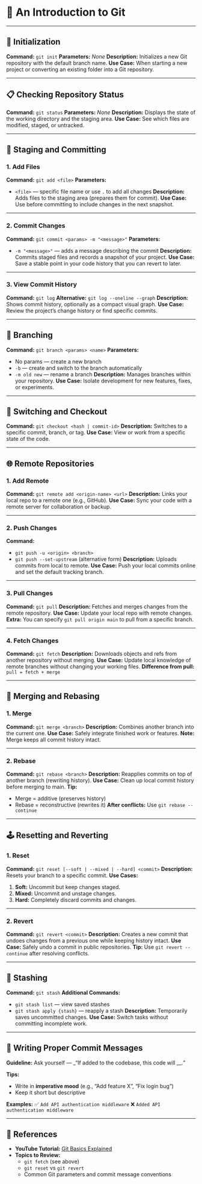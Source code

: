 # 🧭 An Introduction to Git

---

## 🏁 Initialization

**Command:** `git init`
**Parameters:** _None_
**Description:** Initializes a new Git repository with the default branch name.
**Use Case:** When starting a new project or converting an existing folder into a Git repository.

---

## 📋 Checking Repository Status

**Command:** `git status`
**Parameters:** _None_
**Description:** Displays the state of the working directory and the staging area.
**Use Case:** See which files are modified, staged, or untracked.

---

## 📂 Staging and Committing

### 1. Add Files

**Command:** `git add <file>`
**Parameters:**
- `<file>` — specific file name or use `.` to add all changes
**Description:** Adds files to the staging area (prepares them for commit).
**Use Case:** Use before committing to include changes in the next snapshot.

---

### 2. Commit Changes

**Command:** `git commit <params> -m "<message>"`
**Parameters:**
- `-m "<message>"` — adds a message describing the commit
**Description:** Commits staged files and records a snapshot of your project.
**Use Case:** Save a stable point in your code history that you can revert to later.

---

### 3. View Commit History

**Command:** `git log`
**Alternative:** `git log --oneline --graph`
**Description:** Shows commit history, optionally as a compact visual graph.
**Use Case:** Review the project’s change history or find specific commits.

---

## 🌿 Branching

**Command:** `git branch <params> <name>`
**Parameters:**
- No params — create a new branch
- `-b` — create and switch to the branch automatically
- `-m old new` — rename a branch
**Description:** Manages branches within your repository.
**Use Case:** Isolate development for new features, fixes, or experiments.

---

## 🔁 Switching and Checkout

**Command:** `git checkout <hash | commit-id>`
**Description:** Switches to a specific commit, branch, or tag.
**Use Case:** View or work from a specific state of the code.

---

## 🌐 Remote Repositories

### 1. Add Remote

**Command:** `git remote add <origin-name> <url>`
**Description:** Links your local repo to a remote one (e.g., GitHub).
**Use Case:** Sync your code with a remote server for collaboration or backup.

---

### 2. Push Changes

**Command:**
- `git push -u <origin> <branch>`
- `git push --set-upstream` (alternative form)
**Description:** Uploads commits from local to remote.
**Use Case:** Push your local commits online and set the default tracking branch.

---

### 3. Pull Changes

**Command:** `git pull`
**Description:** Fetches and merges changes from the remote repository.
**Use Case:** Update your local repo with remote changes.
**Extra:** You can specify `git pull origin main` to pull from a specific branch.

---

### 4. Fetch Changes

**Command:** `git fetch`
**Description:** Downloads objects and refs from another repository without merging.
**Use Case:** Update local knowledge of remote branches without changing your working files.
**Difference from pull:** `pull = fetch + merge`

---

## 🔀 Merging and Rebasing

### 1. Merge

**Command:** `git merge <branch>`
**Description:** Combines another branch into the current one.
**Use Case:** Safely integrate finished work or features.
**Note:** Merge keeps all commit history intact.

---

### 2. Rebase

**Command:** `git rebase <branch>`
**Description:** Reapplies commits on top of another branch (rewriting history).
**Use Case:** Clean up local commit history before merging to main.
**Tip:**
- Merge = additive (preserves history)
- Rebase = reconstructive (rewrites it)
**After conflicts:** Use `git rebase --continue`

---

## 🕹 Resetting and Reverting

### 1. Reset

**Command:** `git reset [--soft | --mixed | --hard] <commit>`
**Description:** Resets your branch to a specific commit.
**Use Cases:**
1. **Soft:** Uncommit but keep changes staged.
2. **Mixed:** Uncommit and unstage changes.
3. **Hard:** Completely discard commits and changes.

---

### 2. Revert

**Command:** `git revert <commit>`
**Description:** Creates a new commit that undoes changes from a previous one while keeping history intact.
**Use Case:** Safely undo a commit in public repositories.
**Tip:** Use `git revert --continue` after resolving conflicts.

---

## 🧳 Stashing

**Command:** `git stash`
**Additional Commands:**
- `git stash list` — view saved stashes
- `git stash apply {stash}` — reapply a stash
**Description:** Temporarily saves uncommitted changes.
**Use Case:** Switch tasks without committing incomplete work.

---

## 🧠 Writing Proper Commit Messages

**Guideline:**
Ask yourself — _“If added to the codebase, this code will ___.”_

**Tips:**
- Write in **imperative mood** (e.g., “Add feature X”, “Fix login bug”)
- Keep it short but descriptive

**Examples:**
✅ `Add API authentication middleware`
❌ `Added API authentication middleware`

---

## 📎 References

- **YouTube Tutorial:** [Git Basics Explained](https://www.youtube.com/watch?v=yTFC_MvwJvQ)
- **Topics to Review:**
  - `git fetch` (see above)
  - `git reset` vs `git revert`
  - Common Git parameters and commit message conventions
